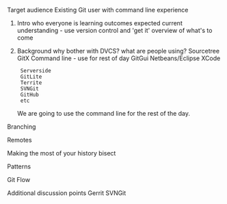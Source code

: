 Target audience
Existing Git user with command line experience

1. Intro
	who everyone is
	learning outcomes
	expected current understanding - use version control and 'get it'
	overview of what's to come

2. Background
	why bother with DVCS?
	what are people using?
		Sourcetree
		GitX
		Command line - use for rest of day
		GitGui
		Netbeans/Eclipse
		XCode
		
		Serverside
		GitLite
		Territe
		SVNGit
		GitHub
		etc
	
	We are going to use the command line for the rest of the day.	

Branching

Remotes

Making the most of your history
       bisect

Patterns

Git Flow

Additional discussion points
	Gerrit
	SVNGit